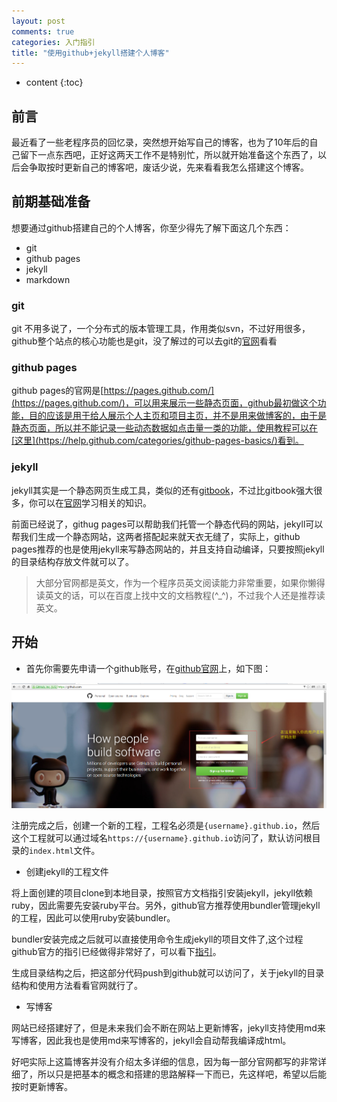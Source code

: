```yaml
---
layout: post
comments: true
categories: 入门指引
title: "使用github+jekyll搭建个人博客"
---
```


* content
{:toc}

## 前言

最近看了一些老程序员的回忆录，突然想开始写自己的博客，也为了10年后的自己留下一点东西吧，正好这两天工作不是特别忙，所以就开始准备这个东西了，以后会争取按时更新自己的博客吧，废话少说，先来看看我怎么搭建这个博客。

## 前期基础准备

想要通过github搭建自己的个人博客，你至少得先了解下面这几个东西：

* git
* github pages
* jekyll
* markdown

### git

git 不用多说了，一个分布式的版本管理工具，作用类似svn，不过好用很多，github整个站点的核心功能也是git，没了解过的可以去git的[官网](https://git-scm.com/)看看

### github pages

github pages的官网是[https://pages.github.com/](https://pages.github.com/)，可以用来展示一些静态页面，github最初做这个功能，目的应该是用于给人展示个人主页和项目主页，并不是用来做博客的，由于是静态页面，所以并不能记录一些动态数据如点击量一类的功能，使用教程可以在[这里](https://help.github.com/categories/github-pages-basics/)看到。

### jekyll

jekyll其实是一个静态网页生成工具，类似的还有[gitbook](https://www.gitbook.com/)，不过比gitbook强大很多，你可以在[官网](https://jekyllrb.com/)学习相关的知识。

前面已经说了，githug pages可以帮助我们托管一个静态代码的网站，jekyll可以帮我们生成一个静态网站，这两者搭配起来就天衣无缝了，实际上，github pages推荐的也是使用jekyll来写静态网站的，并且支持自动编译，只要按照jekyll的目录结构存放文件就可以了。

> 大部分官网都是英文，作为一个程序员英文阅读能力非常重要，如果你懒得读英文的话，可以在百度上找中文的文档教程(^_^)，不过我个人还是推荐读英文。

## 开始

* 首先你需要先申请一个github账号，在[github官网](https://github.com/)上，如下图：

![sign_up_in_github.png][1]

注册完成之后，创建一个新的工程，工程名必须是`{username}.github.io`，然后这个工程就可以通过域名`https://{username}.github.io`访问了，默认访问根目录的`index.html`文件。

* 创建jekyll的工程文件

将上面创建的项目clone到本地目录，按照官方文档指引安装jekyll，jekyll依赖ruby，因此需要先安装ruby平台。另外，github官方推荐使用bundler管理jekyll的工程，因此可以使用ruby安装bundler。

bundler安装完成之后就可以直接使用命令生成jekyll的项目文件了,这个过程github官方的指引已经做得非常好了，可以看下[指引](https://help.github.com/articles/setting-up-your-github-pages-site-locally-with-jekyll/)。

生成目录结构之后，把这部分代码push到github就可以访问了，关于jekyll的目录结构和使用方法看看官网就行了。

* 写博客

网站已经搭建好了，但是未来我们会不断在网站上更新博客，jekyll支持使用md来写博客，因此我也是使用md来写博客的，jekyll会自动帮我编译成html。


好吧实际上这篇博客并没有介绍太多详细的信息，因为每一部分官网都写的非常详细了，所以只是把基本的概念和搭建的思路解释一下而已，先这样吧，希望以后能按时更新博客。

  [1]: /static/img/blog/setup-my-blog/sign_up_in_github.png "sign_up_in_github.png"
